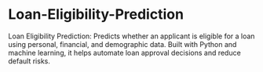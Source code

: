 # Loan-Eligibility-Prediction
Loan Eligibility Prediction: Predicts whether an applicant is eligible for a loan using personal, financial, and demographic data. Built with Python and machine learning, it helps automate loan approval decisions and reduce default risks.
